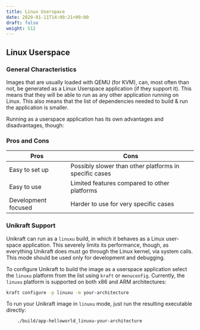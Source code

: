 ```yaml
---
title: Linux Userspace
date: 2020-01-11T14:09:21+09:00
draft: false
weight: 512
---
```


## Linux Userspace

### General Characteristics

Images that are usually loaded with QEMU (for KVM), can, most often than not, be generated as a Linux Userspace application (if they support it).
This means that they will be able to run as any other application running on Linux.
This also means that the list of dependencies needed to build & run the application is smaller.

Running as a userspace application has its own advantages and disadvantages, though:

### Pros and Cons

| Pros                | Cons                                                   |
|---------------------|--------------------------------------------------------|
| Easy to set up      | Possibly slower than other platforms in specific cases |
| Easy to use         | Limited features compared to other platforms           |
| Development focused | Harder to use for very specific cases                  |

### Unikraft Support

Unikraft can run as a `linuxu` build, in which it behaves as a Linux user-space application.
This severely limits its performance, though, as everything Unikraft does must go through the Linux kernel, via system calls.
This mode should be used only for development and debugging.

To configure Unikraft to build the image as a userspace application select the `linuxu` platform from the list using `kraft` or `menuconfig`.
Currently, the `linuxu` platform is supported on both x86 and ARM architectures:

```bash
kraft configure -p linuxu -m your-architecture
```

To run your Unikraft image in `linuxu` mode, just run the resulting executable directly:

```bash
    ./build/app-helloworld_linuxu-your-architecture
```
